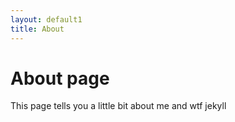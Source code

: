 ```yaml
---
layout: default1
title: About
---
```

# About page

This page tells you a little bit about me and wtf jekyll
